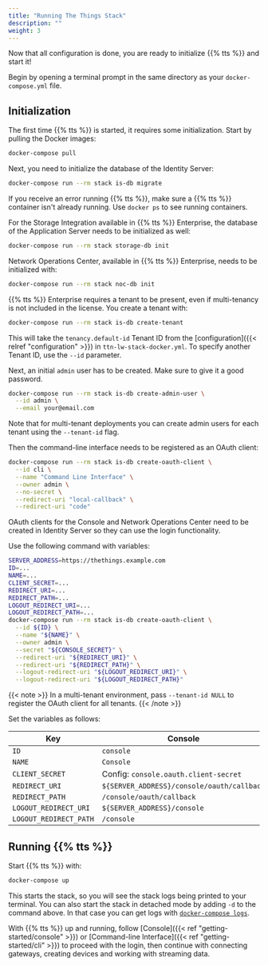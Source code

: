 ```yaml
---
title: "Running The Things Stack"
description: ""
weight: 3
---
```


Now that all configuration is done, you are ready to initialize {{% tts %}} and start it!

Begin by opening a terminal prompt in the same directory as your `docker-compose.yml` file.

## Initialization

The first time {{% tts %}} is started, it requires some initialization. Start by pulling the Docker images:

```bash
docker-compose pull
```

Next, you need to initialize the database of the Identity Server:

```bash
docker-compose run --rm stack is-db migrate
```

If you receive an error running {{% tts %}}, make sure a {{% tts %}} container isn't already running. Use `docker ps` to see running containers.

For the Storage Integration available in {{% tts %}} Enterprise, the database of the Application Server needs to be initialized as well:

```bash
docker-compose run --rm stack storage-db init
```

Network Operations Center, available in {{% tts %}} Enterprise, needs to be initialized with:

```bash
docker-compose run --rm stack noc-db init
```

{{% tts %}} Enterprise requires a tenant to be present, even if multi-tenancy is not included in the license. You create a tenant with:

```bash
docker-compose run --rm stack is-db create-tenant
```

This will take the `tenancy.default-id` Tenant ID from the [configuration]({{< relref "configuration" >}}) in `ttn-lw-stack-docker.yml`. To specify another Tenant ID, use the `--id` parameter.

Next, an initial `admin` user has to be created. Make sure to give it a good password.

```bash
docker-compose run --rm stack is-db create-admin-user \
  --id admin \
  --email your@email.com
```

Note that for multi-tenant deployments you can create admin users for each tenant using the `--tenant-id` flag.

Then the command-line interface needs to be registered as an OAuth client:

```bash
docker-compose run --rm stack is-db create-oauth-client \
  --id cli \
  --name "Command Line Interface" \
  --owner admin \
  --no-secret \
  --redirect-uri "local-callback" \
  --redirect-uri "code"
```

OAuth clients for the Console and Network Operations Center need to be created in Identity Server so they can use the login functionality.

Use the following command with variables:

```bash
SERVER_ADDRESS=https://thethings.example.com
ID=...
NAME=...
CLIENT_SECRET=...
REDIRECT_URI=...
REDIRECT_PATH=...
LOGOUT_REDIRECT_URI=...
LOGOUT_REDIRECT_PATH=...
docker-compose run --rm stack is-db create-oauth-client \
  --id ${ID} \
  --name "${NAME}" \
  --owner admin \
  --secret "${CONSOLE_SECRET}" \
  --redirect-uri "${REDIRECT_URI}" \
  --redirect-uri "${REDIRECT_PATH}" \
  --logout-redirect-uri "${LOGOUT_REDIRECT_URI}" \
  --logout-redirect-uri "${LOGOUT_REDIRECT_PATH}"
```

{{< note >}} In a multi-tenant environment, pass `--tenant-id NULL` to register the OAuth client for all tenants. {{< /note >}}

Set the variables as follows:

Key | Console | Network Operations Center
--- | --- | ---
`ID` | `console` | `noc`
`NAME` | `Console` | `Network Operations Center`
`CLIENT_SECRET` | Config: `console.oauth.client-secret` | Config: `noc.oauth.client-secret`
`REDIRECT_URI` | `${SERVER_ADDRESS}/console/oauth/callback` | `${SERVER_ADDRESS}/noc/oauth/callback`
`REDIRECT_PATH` | `/console/oauth/callback` | `/noc/oauth/callback`
`LOGOUT_REDIRECT_URI` | `${SERVER_ADDRESS}/console` | `${SERVER_ADDRESS}/noc`
`LOGOUT_REDIRECT_PATH` | `/console` | `/noc`

## Running {{% tts %}}

Start {{% tts %}} with:

```bash
docker-compose up
```

This starts the stack, so you will see the stack logs being printed to your terminal. You can also start the stack in detached mode by adding `-d` to the command above. In that case you can get logs with [`docker-compose logs`](https://docs.docker.com/compose/reference/logs/).

With {{% tts %}} up and running, follow [Console]({{< ref "getting-started/console" >}}) or [Command-line Interface]({{< ref "getting-started/cli" >}}) to proceed with the login, then continue with connecting gateways, creating devices and working with streaming data.
